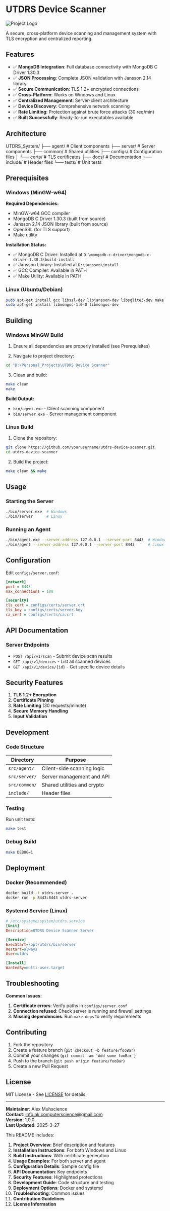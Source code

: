 # UTDRS Device Scanner

![Project Logo](docs/images/logo.png) <!-- Add your logo if available -->

A secure, cross-platform device scanning and management system with TLS encryption and centralized reporting.

## Features

- ✅ **MongoDB Integration**: Full database connectivity with MongoDB C Driver 1.30.3
- ✅ **JSON Processing**: Complete JSON validation with Jansson 2.14 library
- ✅ **Secure Communication**: TLS 1.2+ encrypted connections
- ✅ **Cross-Platform**: Works on Windows and Linux
- ✅ **Centralized Management**: Server-client architecture
- ✅ **Device Discovery**: Comprehensive network scanning
- ✅ **Rate Limiting**: Protection against brute force attacks (30 req/min)
- ✅ **Built Successfully**: Ready-to-run executables available

## Architecture

UTDRS_System/
├── agent/              # Client components
├── server/             # Server components
├── common/             # Shared utilities
├── configs/            # Configuration files
│   └── certs/          # TLS certificates
├── docs/               # Documentation
├── include/            # Header files
└── tests/              # Unit tests

## Prerequisites

### Windows (MinGW-w64)

**Required Dependencies:**
- MinGW-w64 GCC compiler
- MongoDB C Driver 1.30.3 (built from source)
- Jansson 2.14 JSON library (built from source)
- OpenSSL (for TLS support)
- Make utility

**Installation Status:**
- ✅ MongoDB C Driver: Installed at `D:\mongodb-c-driver\mongodb-c-driver-1.30.3\build-install`
- ✅ Jansson Library: Installed at `D:\jansson\install`
- ✅ GCC Compiler: Available in PATH
- ✅ Make Utility: Available in PATH

### Linux (Ubuntu/Debian)

```bash
sudo apt-get install gcc libssl-dev libjansson-dev libsqlite3-dev make
sudo apt-get install libmongoc-1.0-0 libmongoc-dev
```

## Building

### Windows MinGW Build

1. Ensure all dependencies are properly installed (see Prerequisites)

2. Navigate to project directory:

```bash
cd "D:\Personal_Projects\UTDRS Device Scanner"
```

3. Clean and build:

```bash
make clean
make
```

**Build Output:**
- `bin/agent.exe` - Client scanning component
- `bin/server.exe` - Server management component

### Linux Build

1. Clone the repository:

```bash
git clone https://github.com/yourusername/utdrs-device-scanner.git
cd utdrs-device-scanner
```

2. Build the project:

```bash
make clean && make
```

## Usage

### Starting the Server

```bash
./bin/server.exe  # Windows
./bin/server      # Linux
```

### Running an Agent

```bash
./bin/agent.exe --server-address 127.0.0.1 --server-port 8443  # Windows
./bin/agent --server-address 127.0.0.1 --server-port 8443      # Linux
```

## Configuration

Edit `configs/server.conf`:

```ini
[network]
port = 8443
max_connections = 100

[security]
tls_cert = configs/certs/server.crt
tls_key = configs/certs/server.key
ca_cert = configs/certs/ca.crt
```

## API Documentation

### Server Endpoints

- `POST /api/v1/scan` - Submit device scan results
- `GET /api/v1/devices` - List all scanned devices
- `GET /api/v1/device/{id}` - Get specific device details

## Security Features

1. **TLS 1.2+ Encryption**
2. **Certificate Pinning**
3. **Rate Limiting** (30 requests/minute)
4. **Secure Memory Handling**
5. **Input Validation**

## Development

### Code Structure

| Directory       | Purpose                          |
|-----------------|----------------------------------|
| `src/agent/`    | Client-side scanning logic       |
| `src/server/`   | Server management and API        |
| `src/common/`   | Shared utilities and crypto      |
| `include/`      | Header files                     |

### Testing

Run unit tests:

```bash
make test
```

### Debug Build

```bash
make DEBUG=1
```

## Deployment

### Docker (Recommended)

```bash
docker build -t utdrs-server .
docker run -p 8443:8443 utdrs-server
```

### Systemd Service (Linux)

```ini
# /etc/systemd/system/utdrs.service
[Unit]
Description=UTDRS Device Scanner Server

[Service]
ExecStart=/opt/utdrs/bin/server
Restart=always
User=utdrs

[Install]
WantedBy=multi-user.target
```

## Troubleshooting

**Common Issues:**

1. **Certificate errors**: Verify paths in `configs/server.conf`
2. **Connection refused**: Check server is running and firewall settings
3. **Missing dependencies**: Run `make deps` to verify requirements

## Contributing

1. Fork the repository
2. Create a feature branch (`git checkout -b feature/fooBar`)
3. Commit your changes (`git commit -am 'Add some fooBar'`)
4. Push to the branch (`git push origin feature/fooBar`)
5. Create a new Pull Request

## License

MIT License - See [LICENSE](LICENSE) for details.

---

**Maintainer**: Alex Muhscience  
**Contact**: <info.ak.computerscience@gmail.com>  
**Version**: 1.0.0  
**Last Updated**: 2025-3-27

This README includes:

1. **Project Overview**: Brief description and features
2. **Installation Instructions**: For both Windows and Linux
3. **Build Instructions**: With certificate generation
4. **Usage Examples**: For both server and agent
5. **Configuration Details**: Sample config file
6. **API Documentation**: Key endpoints
7. **Security Features**: Highlighted protections
8. **Development Guide**: Code structure and testing
9. **Deployment Options**: Docker and systemd
10. **Troubleshooting**: Common issues
11. **Contribution Guidelines**
12. **License Information**
